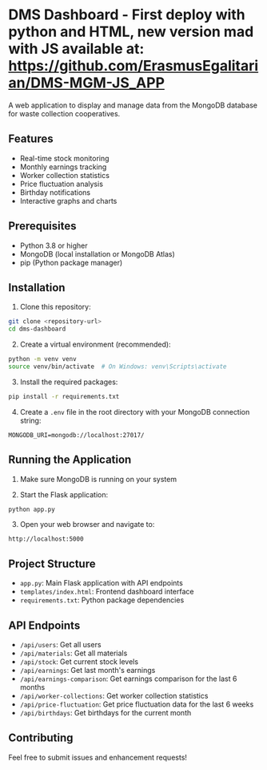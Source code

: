 # DMS Dashboard - First deploy with python and HTML, new version mad with JS available at: https://github.com/ErasmusEgalitarian/DMS-MGM-JS_APP

A web application to display and manage data from the MongoDB database for waste collection cooperatives.

## Features

- Real-time stock monitoring
- Monthly earnings tracking
- Worker collection statistics
- Price fluctuation analysis
- Birthday notifications
- Interactive graphs and charts

## Prerequisites

- Python 3.8 or higher
- MongoDB (local installation or MongoDB Atlas)
- pip (Python package manager)

## Installation

1. Clone this repository:
```bash
git clone <repository-url>
cd dms-dashboard
```

2. Create a virtual environment (recommended):
```bash
python -m venv venv
source venv/bin/activate  # On Windows: venv\Scripts\activate
```

3. Install the required packages:
```bash
pip install -r requirements.txt
```

4. Create a `.env` file in the root directory with your MongoDB connection string:
```
MONGODB_URI=mongodb://localhost:27017/
```

## Running the Application

1. Make sure MongoDB is running on your system

2. Start the Flask application:
```bash
python app.py
```

3. Open your web browser and navigate to:
```
http://localhost:5000
```

## Project Structure

- `app.py`: Main Flask application with API endpoints
- `templates/index.html`: Frontend dashboard interface
- `requirements.txt`: Python package dependencies

## API Endpoints

- `/api/users`: Get all users
- `/api/materials`: Get all materials
- `/api/stock`: Get current stock levels
- `/api/earnings`: Get last month's earnings
- `/api/earnings-comparison`: Get earnings comparison for the last 6 months
- `/api/worker-collections`: Get worker collection statistics
- `/api/price-fluctuation`: Get price fluctuation data for the last 6 weeks
- `/api/birthdays`: Get birthdays for the current month

## Contributing

Feel free to submit issues and enhancement requests! 
